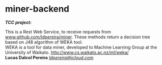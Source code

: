 # miner-backend

<i><b>TCC project:</b></i>

This is a Rest Web Service, to receive requests from www.github.com/ldpereira/miner. These methods return a decision tree based on J48 algorithm of WEKA tool.
<br>
WEKA is a tool for data miner, developed to Machine Learning Group at the University of Waikato.
http://www.cs.waikato.ac.nz/ml/weka/
<br>
<b>Lucas Dalcol Pereira</b>
<i>ldpereira@icloud.com</i>
